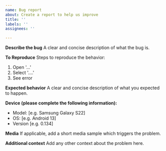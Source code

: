 ```yaml
---
name: Bug report
about: Create a report to help us improve
title: ''
labels: ''
assignees: ''

---
```


**Describe the bug**
A clear and concise description of what the bug is.

**To Reproduce**
Steps to reproduce the behavior:
1. Open '...'
2. Select '....'
3. See error

**Expected behavior**
A clear and concise description of what you expected to happen.

**Device (please complete the following information):**
 - Model: [e.g. Samsung Galaxy S22]
 - OS: [e.g. Android 13]
 - Version [e.g. 0.134]

**Media**
If applicable, add a short media sample which triggers the problem.

**Additional context**
Add any other context about the problem here.
